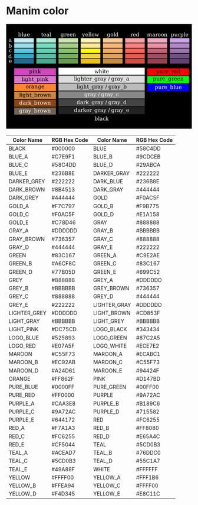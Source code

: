 # Manim color

![매님 컬러](images/ColorsOverview.png)

| Color Name   | RGB Hex Code | Color Name   | RGB Hex Code |
| ------------ | ------------ | ------------ | ------------ |
| BLACK        | #000000      | BLUE         | #58C4DD      |
| BLUE_A       | #C7E9F1      | BLUE_B       | #9CDCEB      |
| BLUE_C       | #58C4DD      | BLUE_D       | #29ABCA      |
| BLUE_E       | #236B8E      | DARKER_GRAY  | #222222      |
| DARKER_GREY  | #222222      | DARK_BLUE    | #236B8E      |
| DARK_BROWN   | #8B4513      | DARK_GRAY    | #444444      |
| DARK_GREY    | #444444      | GOLD         | #F0AC5F      |
| GOLD_A       | #F7C797      | GOLD_B       | #F9B775      |
| GOLD_C       | #F0AC5F      | GOLD_D       | #E1A158      |
| GOLD_E       | #C78D46      | GRAY         | #888888      |
| GRAY_A       | #DDDDDD      | GRAY_B       | #BBBBBB      |
| GRAY_BROWN   | #736357      | GRAY_C       | #888888      |
| GRAY_D       | #444444      | GRAY_E       | #222222      |
| GREEN        | #83C167      | GREEN_A      | #C9E2AE      |
| GREEN_B      | #A6CF8C      | GREEN_C      | #83C167      |
| GREEN_D      | #77B05D      | GREEN_E      | #699C52      |
| GREY         | #888888      | GREY_A       | #DDDDDD      |
| GREY_B       | #BBBBBB      | GREY_BROWN   | #736357      |
| GREY_C       | #888888      | GREY_D       | #444444      |
| GREY_E       | #222222      | LIGHTER_GRAY | #DDDDDD      |
| LIGHTER_GREY | #DDDDDD      | LIGHT_BROWN  | #CD853F      |
| LIGHT_GRAY   | #BBBBBB      | LIGHT_GREY   | #BBBBBB      |
| LIGHT_PINK   | #DC75CD      | LOGO_BLACK   | #343434      |
| LOGO_BLUE    | #525893      | LOGO_GREEN   | #87C2A5      |
| LOGO_RED     | #E07A5F      | LOGO_WHITE   | #ECE7E2      |
| MAROON       | #C55F73      | MAROON_A     | #ECABC1      |
| MAROON_B     | #EC92AB      | MAROON_C     | #C55F73      |
| MAROON_D     | #A24D61      | MAROON_E     | #94424F      |
| ORANGE       | #FF862F      | PINK         | #D147BD      |
| PURE_BLUE    | #0000FF      | PURE_GREEN   | #00FF00      |
| PURE_RED     | #FF0000      | PURPLE       | #9A72AC      |
| PURPLE_A     | #CAA3E8      | PURPLE_B     | #B189C6      |
| PURPLE_C     | #9A72AC      | PURPLE_D     | #715582      |
| PURPLE_E     | #644172      | RED          | #FC6255      |
| RED_A        | #F7A1A3      | RED_B        | #FF8080      |
| RED_C        | #FC6255      | RED_D        | #E65A4C      |
| RED_E        | #CF5044      | TEAL         | #5CD0B3      |
| TEAL_A       | #ACEAD7      | TEAL_B       | #76DDC0      |
| TEAL_C       | #5CD0B3      | TEAL_D       | #55C1A7      |
| TEAL_E       | #49A88F      | WHITE        | #FFFFFF      |
| YELLOW       | #FFFF00      | YELLOW_A     | #FFF1B6      |
| YELLOW_B     | #FFEA94      | YELLOW_C     | #FFFF00      |
| YELLOW_D     | #F4D345      | YELLOW_E     | #E8C11C      |
